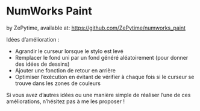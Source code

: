 # NumWorks Paint

by ZePytime, available at: https://github.com/ZePytime/numworks_paint

Idées d’amélioration :
- Agrandir le curseur lorsque le stylo est levé
- Remplacer le fond uni par un fond généré aléatoirement (pour donner des idées de dessins)
- Ajouter une fonction de retour en arrière
- Optimiser l’exécution en évitant de vérifier à chaque fois si le curseur se trouve dans les zones de couleurs

Si vous avez d’autres idées ou une manière simple de réaliser l’une de ces améliorations, n’hésitez pas à me les proposer !
